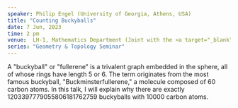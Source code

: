 ```yaml
---
speaker: Philip Engel (University of Georgia, Athens, USA)
title: "Counting Buckyballs"
date: 7 Jun, 2023
time: 2 pm
venue:  LH-1, Mathematics Department (Joint with the <a target="_blank" href="https://math.iisc.ac.in/~khare/algcomb20-23.html" >Algebra-Combinatorics Seminar</a>)
series: "Geometry & Topology Seminar"
---
```


A "buckyball" or "fullerene" is a trivalent graph embedded in the sphere, all of whose rings have length 5 or 6.
The term originates from the most famous buckyball, "Buckminsterfullerene," a molecule composed of 60 carbon atoms.
In this talk, I will explain why there are exactly 1203397779055806181762759 buckyballs with 10000 carbon atoms.
